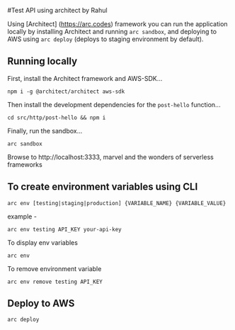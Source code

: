#Test API using architect by Rahul

Using [Architect] (https://arc.codes) framework you can run the application locally by installing Architect and running `arc sandbox`, and deploying to AWS using `arc deploy` (deploys to staging environment by default).

## Running locally
First, install the Architect framework and AWS-SDK...

```
npm i -g @architect/architect aws-sdk
```

Then install the development dependencies for the `post-hello` function...

```
cd src/http/post-hello && npm i
```

Finally, run the sandbox...

```
arc sandbox
```

Browse to http://localhost:3333, marvel and the wonders of serverless frameworks

## To create environment variables using CLI
```
arc env [testing|staging|production] {VARIABLE_NAME} {VARIABLE_VALUE}
```
example -
```
arc env testing API_KEY your-api-key
```

To display env variables
```
arc env
```

To remove environment variable
```
arc env remove testing API_KEY
```


## Deploy to AWS

```
arc deploy
```
